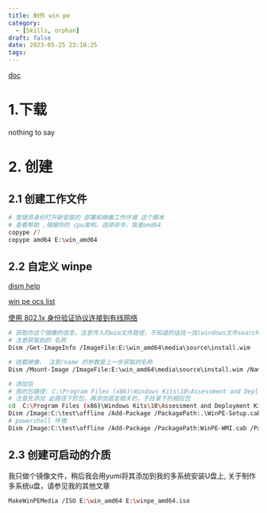 ```yaml
---
title: 制作 win pe
category:
  - [Skills, orphan]
draft: false
date: 2023-05-25 23:10:25
tags:
---
```

[doc](https://learn.microsoft.com/zh-cn/windows-hardware/manufacture/desktop/boot-to-winpe?view=windows-10)

# 1.下载

nothing to say

# 2. 创建 

## 2.1 创建工作文件 

```bash
# 管理员身份打开新安装的 部署和映像工作环境 这个脚本
# 查看帮助 ,根据你的 cpu架构，选择命令，我是amd64
copype /? 
copype amd64 E:\win_amd64
```

## 2.2 自定义 winpe

[dism help](https://learn.microsoft.com/zh-cn/windows-hardware/manufacture/desktop/add-or-remove-packages-offline-using-dism?view=windows-10)

[win pe ocs list](https://learn.microsoft.com/en-us/windows-hardware/manufacture/desktop/winpe-add-packages--optional-components-reference?view=windows-11#winpe-optional-components--)

[使用 802.1x 身份验证协议连接到有线网络](https://learn.microsoft.com/zh-cn/windows-hardware/manufacture/desktop/winpe-network-drivers-initializing-and-adding-drivers?view=windows-11)
``` bash
# 获取你这个镜像的信息，注意传入的wim文件路径，不知道的话找一找(windows文件search推荐 everything)
# 注意获取到的 名称
Dism /Get-ImageInfo /ImageFile:E:\win_amd64\media\source\install.wim
```
```bash
# 挂载映像， 注意/name 的参数是上一步获取的名称
Dism /Mount-Image /ImageFile:E:\win_amd64\media\source\install.wim /Name:"Microsoft Windows PE (x64)" /MountDir:C:\test\offline

# 添加包
# 我的包路径: C:\Program Files (x86)\Windows Kits\10\Assessment and Deployment Kit\Windows Preinstallation Environment\amd64\WinPE_OCs
# 注意先添加 此路径下的包，再添加语言相关的，子目录下的相应包
cd  C:\Program Files (x86)\Windows Kits\10\Assessment and Deployment Kit\Windows Preinstallation Environment\amd64\WinPE_OCs
Dism /Image:C:\test\offline /Add-Package /PackagePath:.\WinPE-Setup.cab /PackagePath:zh-cn\WinPE-Setup_zh-cn.cab /PackagePath:.\WinPE-FMAPI.cab /PackagePath:WinPE-FontSupport-ZH-CN.cab /PackagePath:WinPE-Dot3Svc.cab 
# powershell 环境
Dism /Image:C:\test\offline /Add-Package /PackagePath:WinPE-WMI.cab /PackagePath:WinPE-NetFx.cab /PackagePath:WinPE-Scripting.cab /PackagePath:WinPE-PowerShell.cab 
```
## 2.3 创建可启动的介质

我只做个镜像文件，稍后我会用yumi将其添加到我的多系统安装U盘上, 关于制作多系统u盘，请参见我的其他文章

```bash
MakeWinPEMedia /ISO E:\win_amd64 E:\winpe_amd64.iso
```

